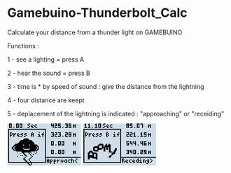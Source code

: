 # Gamebuino-Thunderbolt_Calc
Calculate your distance from a thunder light on GAMEBUINO

Functions :

1 - see a lighting = press A

2 - hear the sound = press B

3 - time is * by speed of sound : give the distance from the lightning

4 - four distance are keept

5 - deplacement of the lightning is indicated : "approaching" or "receiding"


![](https://github.com/Awot83/Gamebuino-Thunderbolt_Calc/blob/master/thunderbolt1b.gif?raw=true)
![](https://github.com/Awot83/Gamebuino-Thunderbolt_Calc/blob/master/thunderbolt2b.gif?raw=true)
